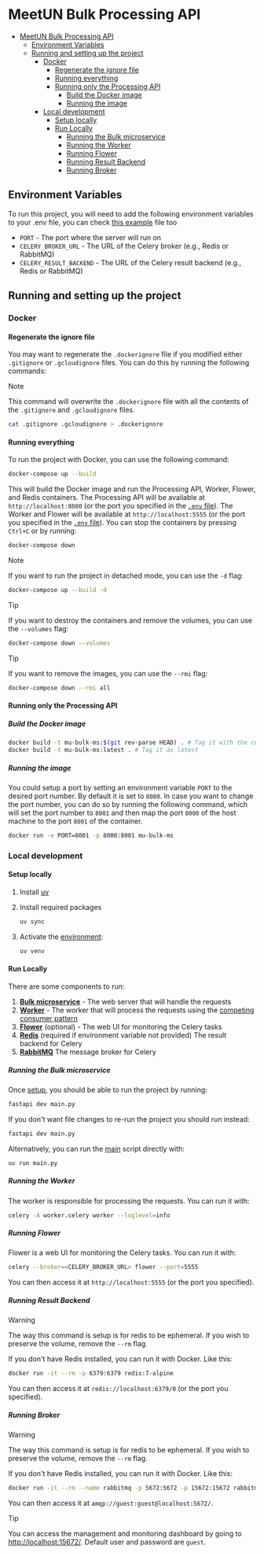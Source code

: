 # MeetUN Bulk Processing API

- [MeetUN Bulk Processing API](#meetun-bulk-processing-api)
  - [Environment Variables](#environment-variables)
  - [Running and setting up the project](#running-and-setting-up-the-project)
    - [Docker](#docker)
      - [Regenerate the ignore file](#regenerate-the-ignore-file)
      - [Running everything](#running-everything)
      - [Running only the Processing API](#running-only-the-processing-api)
        - [Build the Docker image](#build-the-docker-image)
        - [Running the image](#running-the-image)
    - [Local development](#local-development)
      - [Setup locally](#setup-locally)
      - [Run Locally](#run-locally)
        - [Running the Bulk microservice](#running-the-bulk-microservice)
        - [Running the Worker](#running-the-worker)
        - [Running Flower](#running-flower)
        - [Running Result Backend](#running-result-backend)
        - [Running Broker](#running-broker)

## Environment Variables

To run this project, you will need to add the following environment
variables to your .env file, you can check
[this example](.env.example) file too

- `PORT` - The port where the server will run on
- `CELERY_BROKER_URL` - The URL of the Celery broker (e.g., Redis
or RabbitMQ)
- `CELERY_RESULT_BACKEND` - The URL of the Celery result backend (e.g., Redis or
RabbitMQ)

## Running and setting up the project

### Docker

#### Regenerate the ignore file

You may want to regenerate the `.dockerignore` file if you modified either
`.gitignore` or `.gcloudignore` files. You can do this by running the following
commands:

> [!NOTE]
> This command will overwrite the `.dockerignore` file with all the
> contents of the `.gitignore` and `.gcloudignore` files.

```sh
cat .gitignore .gcloudignore > .dockerignore
```

#### Running everything

To run the project with Docker, you can use the following command:

```sh
docker-compose up --build
```

This will build the Docker image and run the Processing API, Worker,
Flower, and Redis containers. The Processing API will be available
at `http://localhost:8080` (or the port you specified in the
[`.env` file](#environment-variables)). The Worker and Flower will be
available at `http://localhost:5555` (or the port you specified in
the [`.env` file](#environment-variables)). You can stop the
containers by pressing `Ctrl+C` or by running:

```sh
docker-compose down
```

> [!NOTE]
> If you want to run the project in detached mode, you can use the `-d` flag:

```sh
docker-compose up --build -d
```

> [!TIP]
> If you want to destroy the containers and remove the volumes, you can use the `--volumes` flag:

```sh
docker-compose down --volumes
```

> [!TIP]
> If you want to remove the images, you can use the `--rmi` flag:

```sh
docker-compose down --rmi all
```

#### Running only the Processing API

##### Build the Docker image

```sh
docker build -t mu-bulk-ms:$(git rev-parse HEAD) . # Tag it with the current commit hash
docker build -t mu-bulk-ms:latest . # Tag it as latest
```

##### Running the image

You could setup a port by setting an environment variable
`PORT` to the desired port number. By default it is set to
`8080`. In case you want to change the port number, you can
do so by running the following command, which will set the
port number to `8001` and then map the port `8000` of the
host machine to the port `8001` of the container.

```bash
docker run -e PORT=8001 -p 8000:8001 mu-bulk-ms
```

### Local development

#### Setup locally

1. Install [uv](https://docs.astral.sh/uv/getting-started/installation/)

2. Install required packages

    ```sh
    uv sync
    ```

3. Activate the
[environment](https://docs.astral.sh/uv/pip/environments/):

    ```sh
    uv venv
    ```

#### Run Locally

There are some components to run:

1. [**Bulk microservice**](#running-the-bulk-microservice) - The web
server that will handle the requests
2. [**Worker**](#running-the-worker) - The worker that will process
the requests using the
[competing consumer pattern](https://www.enterpriseintegrationpatterns.com/patterns/messaging/CompetingConsumers.html)
3. [**Flower**](#running-flower) (optional) - The web UI for
monitoring the Celery tasks
4. [**Redis**](#running-result-backend) (required if
environment variable not provided) The result backend for Celery
5. [**RabbitMQ**](#running-broker) The message broker for Celery

##### Running the Bulk microservice

Once [setup](#setup-locally), you should be able to run the project
by running:

```sh
fastapi dev main.py
```

If you don't want file changes to re-run the project you should run instead:

```sh
fastapi dev main.py
```

Alternatively, you can run the [main](main.py) script directly with:

```sh
uv run main.py
```

##### Running the Worker

The worker is responsible for processing the requests. You can run it with:

```sh
celery -A worker.celery worker --loglevel=info
```

##### Running Flower

Flower is a web UI for monitoring the Celery tasks. You can run it with:

```sh
celery --broker=<CELERY_BROKER_URL> flower --port=5555
```

You can then access it at `http://localhost:5555` (or the port you specified).

##### Running Result Backend

> [!WARNING]
> The way this command is setup is for redis to be ephemeral. If you
> wish to preserve the volume, remove the `--rm` flag.

If you don't have Redis installed, you can run it with Docker. Like
this:

```sh
docker run -it --rm -p 6379:6379 redis:7-alpine
```

You can then access it at `redis://localhost:6379/0` (or the port you specified).

##### Running Broker

> [!WARNING]
> The way this command is setup is for redis to be ephemeral. If you
> wish to preserve the volume, remove the `--rm` flag.

If you don't have Redis installed, you can run it with Docker. Like
this:

```sh
docker run -it --rm --name rabbitmq -p 5672:5672 -p 15672:15672 rabbitmq:4-management-alpine
```

You can then access it at `amqp://guest:guest@localhost:5672/`.

> [!TIP]
> You can access the management and monitoring dashboard by going to
> [http://localhost:15672/](http://localhost:15672/). Default user and
> password are `guest`.
